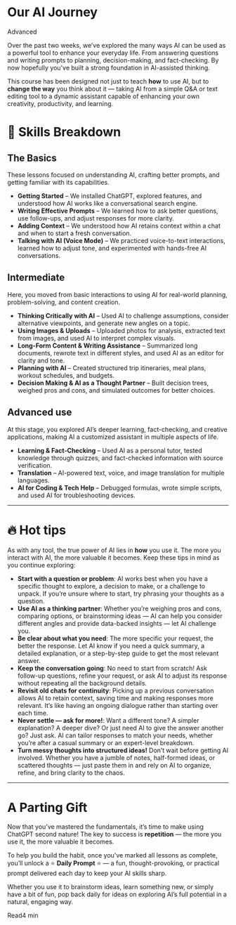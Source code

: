# Our AI Journey
<div class="tag"><span class="level-3">Advanced</span></div>

Over the past two weeks, we’ve explored the many ways AI can be used as a powerful tool to enhance your everyday life. From answering questions and writing prompts to planning, decision-making, and fact-checking. By now hopefully you've built a strong foundation in AI-assisted thinking.

This course has been designed not just to teach **how** to use AI, but to **change the way** you think about it — taking AI from a simple Q&A or text editing tool to a dynamic assistant capable of enhancing your own creativity, productivity, and learning.

# 🚀 Skills Breakdown

## The Basics
These lessons focused on understanding AI, crafting better prompts, and getting familiar with its capabilities.

- **Getting Started** – We installed ChatGPT, explored features, and understood how AI works like a conversational search engine.
- **Writing Effective Prompts** – We learned how to ask better questions, use follow-ups, and adjust responses for more clarity.
- **Adding Context** – We understood how AI retains context within a chat and when to start a fresh conversation.
- **Talking with AI (Voice Mode)** – We practiced voice-to-text interactions, learned how to adjust tone, and experimented with hands-free AI conversations.

## Intermediate
Here, you moved from basic interactions to using AI for real-world planning, problem-solving, and content creation.

- **Thinking Critically with AI** – Used AI to challenge assumptions, consider alternative viewpoints, and generate new angles on a topic.
- **Using Images & Uploads** – Uploaded photos for analysis, extracted text from images, and used AI to interpret complex visuals.
- **Long-Form Content & Writing Assistance** – Summarized long documents, rewrote text in different styles, and used AI as an editor for clarity and tone.
- **Planning with AI** – Created structured trip itineraries, meal plans, workout schedules, and budgets.
- **Decision Making & AI as a Thought Partner** – Built decision trees, weighed pros and cons, and simulated outcomes for better choices.

## Advanced use
At this stage, you explored AI’s deeper learning, fact-checking, and creative applications, making AI a customized assistant in multiple aspects of life.

- **Learning & Fact-Checking** – Used AI as a personal tutor, tested knowledge through quizzes, and fact-checked information with source verification.
- **Translation** – AI-powered text, voice, and image translation for multiple languages.
- **AI for Coding & Tech Help** – Debugged formulas, wrote simple scripts, and used AI for troubleshooting devices.

***

# 🔥 Hot tips
As with any tool, the true power of AI lies in **how** you use it. The more you interact with AI, the more valuable it becomes. Keep these tips in mind as you continue exploring:

- **Start with a question or problem**: AI works best when you have a specific thought to explore, a decision to make, or a challenge to unpack. If you’re unsure where to start, try phrasing your thoughts as a question.
- **Use AI as a thinking partner**: Whether you’re weighing pros and cons, comparing options, or brainstorming ideas — AI can help you consider different angles and provide data-backed insights — let AI challenge you.
- **Be clear about what you need**: The more specific your request, the better the response. Let AI know if you need a quick summary, a detailed explanation, or a step-by-step guide to get the most relevant answer.
- **Keep the conversation going**: No need to start from scratch! Ask follow-up questions, refine your request, or ask AI to adjust its response without repeating all the background details.
- **Revisit old chats for continuity**: Picking up a previous conversation allows AI to retain context, saving time and making responses more relevant. It’s like having an ongoing dialogue rather than starting over each time.
- **Never settle — ask for more!**: Want a different tone? A simpler explanation? A deeper dive? Or just need AI to give the answer another go? Just ask. AI can tailor responses to match your needs, whether you’re after a casual summary or an expert-level breakdown.
- **Turn messy thoughts into structured ideas!** Don’t wait before getting AI involved. Whether you have a jumble of notes, half-formed ideas, or scattered thoughts — just paste them in and rely on AI to organize, refine, and bring clarity to the chaos.

***

# A Parting Gift
Now that you’ve mastered the fundamentals, it’s time to make using ChatGPT second nature! The key to success is **repetition** — the more you use it, the more valuable it becomes.

To help you build the habit, once you’ve marked all lessons as complete, you’ll unlock a ⭐ **Daily Prompt** ⭐ — a fun, thought-provoking, or practical prompt delivered each day to keep your AI skills sharp.

Whether you use it to brainstorm ideas, learn something new, or simply have a bit of fun, pop back daily for ideas on exploring AI’s full potential in a natural, engaging way.

<picture>
  <source srcset="./assets/images/daily-prompt-dark.png" media="(prefers-color-scheme:dark)">
  <img class="lazyload" data-src="./assets/images/daily-prompt.png" />
</picture>

<div class="open-prompt"><span>Read</span><span class="time">4 min</span></div>